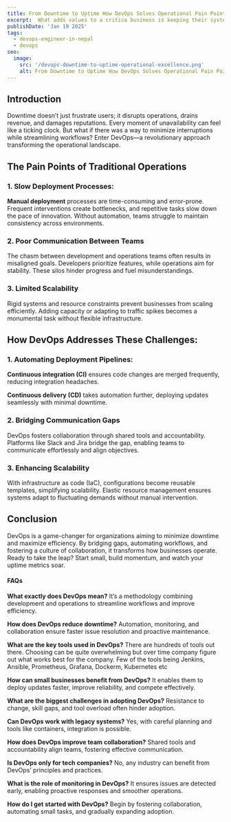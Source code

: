 ```yaml
---
title: From Downtime to Uptime How DevOps Solves Operational Pain Points
excerpt:  What adds values to a critica business is keeping their system operational which is possible when you have a DevOps engineer to manage everything to keep the system uptime and running. 
publishDate: 'Jan 19 2025'
tags:
  - devops-engineer-in-nepal
  - devops
seo:
  image:
    src: '/devops-downtime-to-uptime-operational-excellence.png'
    alt: From Downtime to Uptime How DevOps Solves Operational Pain Points for operational excellency
---
```


## Introduction
Downtime doesn’t just frustrate users; it disrupts operations, drains revenue, and damages reputations. Every moment of unavailability can feel like a ticking clock. But what if there was a way to minimize interruptions while streamlining workflows? Enter DevOps—a revolutionary approach transforming the operational landscape.

## The Pain Points of Traditional Operations

### 1. Slow Deployment Processes:
**Manual deployment** processes are time-consuming and error-prone. Frequent interventions create bottlenecks, and repetitive tasks slow down the pace of innovation. Without automation, teams struggle to maintain consistency across environments.

### 2. Poor Communication Between Teams
The chasm between development and operations teams often results in misaligned goals. Developers prioritize features, while operations aim for stability. These silos hinder progress and fuel misunderstandings.
### 3. Limited Scalability
Rigid systems and resource constraints prevent businesses from scaling efficiently. Adding capacity or adapting to traffic spikes becomes a monumental task without flexible infrastructure.

## How DevOps Addresses These Challenges:
### 1. Automating Deployment Pipelines:

**Continuous integration (CI)** ensures code changes are merged frequently, reducing integration headaches.

**Continuous delivery (CD)** takes automation further, deploying updates seamlessly with minimal downtime.

### 2. Bridging Communication Gaps
DevOps fosters collaboration through shared tools and accountability. Platforms like Slack and Jira bridge the gap, enabling teams to communicate effortlessly and align objectives.

### 3. Enhancing Scalability

With infrastructure as code (IaC), configurations become reusable templates, simplifying scalability. Elastic resource management ensures systems adapt to fluctuating demands without manual intervention.

## Conclusion
DevOps is a game-changer for organizations aiming to minimize downtime and maximize efficiency. By bridging gaps, automating workflows, and fostering a culture of collaboration, it transforms how businesses operate. Ready to take the leap? Start small, build momentum, and watch your uptime metrics soar.

#### FAQs

**What exactly does DevOps mean?** 
It’s a methodology combining development and operations to streamline workflows and improve efficiency.

**How does DevOps reduce downtime?**
Automation, monitoring, and collaboration ensure faster issue resolution and proactive maintenance.

**What are the key tools used in DevOps?**
There are hundreds of tools out there. Choosing can be quite overwhelming but over time company figure out what works best for the company. Few of the tools being Jenkins, Ansible, Prometheus, Grafana, Dockerm, Kubernetes etc

**How can small businesses benefit from DevOps?**
It enables them to deploy updates faster, improve reliability, and compete effectively.

**What are the biggest challenges in adopting DevOps?**
Resistance to change, skill gaps, and tool overload often hinder adoption.

**Can DevOps work with legacy systems?**
Yes, with careful planning and tools like containers, integration is possible.

**How does DevOps improve team collaboration?**
Shared tools and accountability align teams, fostering effective communication.

**Is DevOps only for tech companies?**
No, any industry can benefit from DevOps’ principles and practices.

**What is the role of monitoring in DevOps?**
It ensures issues are detected early, enabling proactive responses and smoother operations.

**How do I get started with DevOps?**
Begin by fostering collaboration, automating small tasks, and gradually expanding adoption.
